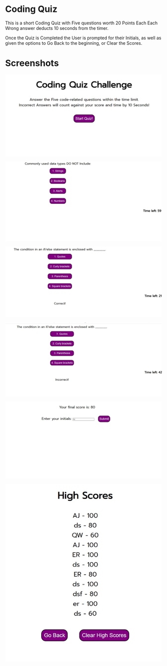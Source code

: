 # Coding Quiz
This is a short Coding Quiz with Five questions worth 20 Points Each
Each Wrong answer deducts 10 seconds from the timer.

Once the Quiz is Completed the User is prompted for their Initials,
as well as given the options to Go Back to the beginning, or Clear the Scores.

# Screenshots
![Alt text](https://github.com/AJoelj84/CodingQuiz/blob/main/assets/CQ1.jpg?raw%3Dtrue)

![Alt text](https://github.com/AJoelj84/CodingQuiz/blob/main/assets/CQ2.jpg?raw%3Dtrue)

![Alt text](https://github.com/AJoelj84/CodingQuiz/blob/main/assets/CQ3.jpg?raw%3Dtrue)

![Alt text](https://github.com/AJoelj84/CodingQuiz/blob/main/assets/CQ4.jpg?raw%3Dtrue)

![Alt text](https://github.com/AJoelj84/CodingQuiz/blob/main/assets/CQ5.jpg?raw%3Dtrue)

![Alt text](https://github.com/AJoelj84/CodingQuiz/blob/main/assets/CQ6.jpg?raw%3Dtrue)

